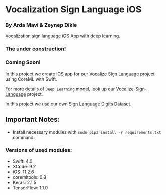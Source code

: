 # Vocalization Sign Language iOS
### By Arda Mavi & Zeynep Dikle

Vocalization sign language iOS App with deep learning.

### The under construction!
### Coming Soon!

In this project we create iOS app for our [Vocalize Sign Language](https://github.com/ardamavi/Vocalize-Sign-Language) project using CoreML with Swift.

For more details of `Deep Learning` model, look up our [Vocalize-Sign-Language](https://github.com/ardamavi/Vocalize-Sign-Language) project.

In this project we use our own [Sign Language Digits Dataset](https://github.com/ardamavi/Sign-Language-Digits-Dataset).

## Important Notes:
- Install necessary modules with `sudo pip3 install -r requirements.txt` command.
### Versions of used modules:
- Swift: 4.0
- XCode: 9.2
- iOS: 11.2.6
- coremltools: 0.8
- Keras: 2.1.5
- TensorFlow: 1.1.0
